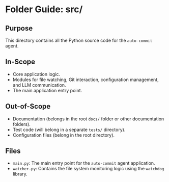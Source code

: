# Folder Guide: src/

## Purpose
This directory contains all the Python source code for the `auto-commit` agent.

## In-Scope
- Core application logic.
- Modules for file watching, Git interaction, configuration management, and LLM communication.
- The main application entry point.

## Out-of-Scope
- Documentation (belongs in the root `docs/` folder or other documentation folders).
- Test code (will belong in a separate `tests/` directory).
- Configuration files (belong in the root directory).

## Files
- `main.py`: The main entry point for the `auto-commit` agent application.
- `watcher.py`: Contains the file system monitoring logic using the `watchdog` library. 